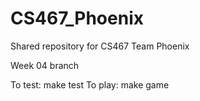 # CS467_Phoenix
Shared repository for CS467 Team Phoenix

Week 04 branch

To test: make test
To play: make game
